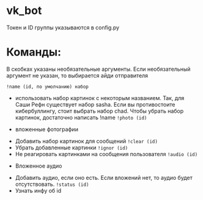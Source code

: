 # vk_bot
Токен и ID группы указываются в config.py

# Команды:
В скобках указаны необязательные аргументы. Если необязательный аргумент не указан, то выбирается айди отправителя

`!name (id, по умолчанию) набор`
- использовать набор картинок с некоторым названием. Так, для Саши Рефн существует набор sasha. Если вы противостоите кибербуллингу, стоит выбрать набор chad. Чтобы убрать набор картинок, достаточно написать !name
`!photo (id)`
+ вложенные фотографии
- Добавить набор картинок для сообщений
`!clear (id)`
- Убрать добавленные картинки
`!ignor (id)`
- Не реагировать картинками на сообщения пользователя
`!audio (id)`
+ Вложенное аудио
- Добавить аудио, если оно есть. Если вложений нет, то аудио будет отсутствовать.
`!status (id)`
- Узнать инфу об id
